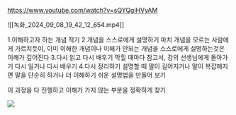 https://www.youtube.com/watch?v=sQYQgiHVyAM


![[녹화_2024_09_08_19_42_12_654.mp4]]

1.이해하고자 하는 개념 적기
2.개념을 스스로에게 설명하기 마치 
	개념을 모르는 사람에게 가르치듯이, 이미 이해한 개념이나 이해가 안되는 개념을 스스로에게 설명하는것은 이해가 깊어진다 
3.다시 읽고 다시 배우기 
	막힐 때마다 참고서, 강의 선생님에게 돌아가기 다시 일거나 다시 배우기
4.다시 정리하기 
	설명할 때 말이 길어지거나 말이 복잡해지면 말을 단순히 하거나 더 이해하기 쉬운 설명법을 만들어 보기 

이 과정을 다 진행하고 이해가 가지 않는 부분을 정확하게 찾기

<a href="https://hits.seeyoufarm.com"><img src="https://hits.seeyoufarm.com/api/count/incr/badge.svg?url=https%3A%2F%2Fpublish.obsidian.md%2Funity%2FHome&count_bg=%2379C83D&title_bg=%23555555&icon=&icon_color=%23E7E7E7&title=hits&edge_flat=false"/></a>